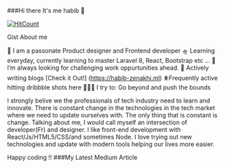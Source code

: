 ###Hi there It's me habib 👋

[![HitCount](http://hits.dwyl.com/habibzenkhi/habib-zenakhi.svg)](http://hits.dwyl.com/habibzenkhi/habib-zenakhi)

Gist About me

🎤 I am a passonate Product designer and Frontend developer
🛸 Learning everyday, currently learning to master Laravel 8, React, Bootstrap etc ...
🌋 I’m always looking for challenging work oppurtunities ahead.
💬 Actively writing blogs [Check it Out!] (https://habib-zenakhi.ml)
⛹️‍Frequently active hitting dribbble shots here
🧗🏾‍♀️ I try to: Go beyond and push the bounds

I strongly belive we the professionals of tech industry need to learn and innovate. There is constant change in the technologies in the tech market where we need to update ourselves with. The only thing that is constant is change. Talking about me, I would call myself an intersection of developer(Fr) and designer. I like front-end development with React/Js/HTML5/CSS/and sometimes Node. I love trying out new technologies and update with modern tools helping our lives more easier.

Happy coding !!
###My Latest Medium Article
